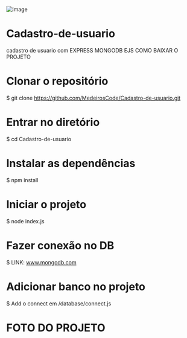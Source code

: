 ![image](https://user-images.githubusercontent.com/90536013/194912505-1f9e7d28-4080-4a54-9a0c-108e98e1730a.png)

# Cadastro-de-usuario
cadastro de usuario com EXPRESS MONGODB EJS
COMO BAIXAR O PROJETO

# Clonar o repositório
$ git clone https://github.com/MedeirosCode/Cadastro-de-usuario.git

  # Entrar no diretório
  $ cd Cadastro-de-usuario

  # Instalar as dependências
  $ npm install

  # Iniciar o projeto
  $ node index.js
  
  # Fazer conexão no DB
  $ LINK: www.mongodb.com
  
  # Adicionar banco no projeto
  $ Add o connect em /database/connect.js

# FOTO DO PROJETO
